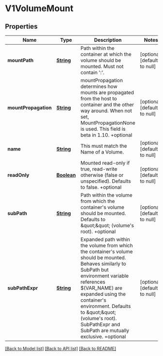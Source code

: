 # V1VolumeMount
## Properties

Name | Type | Description | Notes
------------ | ------------- | ------------- | -------------
**mountPath** | [**String**](string.md) | Path within the container at which the volume should be mounted.  Must not contain &#39;:&#39;. | [optional] [default to null]
**mountPropagation** | [**String**](string.md) | mountPropagation determines how mounts are propagated from the host to container and the other way around. When not set, MountPropagationNone is used. This field is beta in 1.10. +optional | [optional] [default to null]
**name** | [**String**](string.md) | This must match the Name of a Volume. | [optional] [default to null]
**readOnly** | [**Boolean**](boolean.md) | Mounted read-only if true, read-write otherwise (false or unspecified). Defaults to false. +optional | [optional] [default to null]
**subPath** | [**String**](string.md) | Path within the volume from which the container&#39;s volume should be mounted. Defaults to \&quot;\&quot; (volume&#39;s root). +optional | [optional] [default to null]
**subPathExpr** | [**String**](string.md) | Expanded path within the volume from which the container&#39;s volume should be mounted. Behaves similarly to SubPath but environment variable references $(VAR_NAME) are expanded using the container&#39;s environment. Defaults to \&quot;\&quot; (volume&#39;s root). SubPathExpr and SubPath are mutually exclusive. +optional | [optional] [default to null]

[[Back to Model list]](../README.md#documentation-for-models) [[Back to API list]](../README.md#documentation-for-api-endpoints) [[Back to README]](../README.md)

